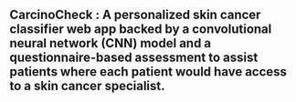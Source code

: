 ## CarcinoCheck : A personalized skin cancer classifier web app backed by a convolutional neural network (CNN) model and a questionnaire-based assessment to assist patients where each patient would have access to a skin cancer specialist.


